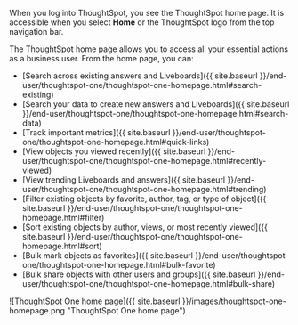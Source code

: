 When you log into ThoughtSpot, you see the ThoughtSpot home page. It is accessible when you select **Home** or the ThoughtSpot logo from the top navigation bar.

The ThoughtSpot home page allows you to access all your essential actions as a business user. From the home page, you can:

- [Search across existing answers and Liveboards]({{ site.baseurl }}/end-user/thoughtspot-one/thoughtspot-one-homepage.html#search-existing)
- [Search your data to create new answers and Liveboards]({{ site.baseurl }}/end-user/thoughtspot-one/thoughtspot-one-homepage.html#search-data)
- [Track important metrics]({{ site.baseurl }}/end-user/thoughtspot-one/thoughtspot-one-homepage.html#quick-links)
- [View objects you viewed recently]({{ site.baseurl }}/end-user/thoughtspot-one/thoughtspot-one-homepage.html#recently-viewed)
- [View trending Liveboards and answers]({{ site.baseurl }}/end-user/thoughtspot-one/thoughtspot-one-homepage.html#trending)
- [Filter existing objects by favorite, author, tag, or type of object]({{ site.baseurl }}/end-user/thoughtspot-one/thoughtspot-one-homepage.html#filter)
- [Sort existing objects by author, views, or most recently viewed]({{ site.baseurl }}/end-user/thoughtspot-one/thoughtspot-one-homepage.html#sort)
- [Bulk mark objects as favorites]({{ site.baseurl }}/end-user/thoughtspot-one/thoughtspot-one-homepage.html#bulk-favorite)
- [Bulk share objects with other users and groups]({{ site.baseurl }}/end-user/thoughtspot-one/thoughtspot-one-homepage.html#bulk-share)

![ThoughtSpot One home page]({{ site.baseurl }}/images/thoughtspot-one-homepage.png "ThoughtSpot One home page")
